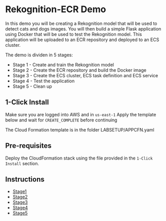 # Rekognition-ECR Demo

In this demo you will be creating a Rekognition model that will be used to detect cats and dogs images. You will then build a simple Flask application using Docker that will be used to test the Rekognition model. This application will be uploaded to an ECR repository and deployed to an ECS cluster.

The demo is dividen in 5 stages:

- Stage 1 - Create and train the Rekognition model
- Stage 2 - Create the ECR repository and build the Docker image
- Stage 3 - Create the ECS cluster, ECS task definition and ECS service
- Stage 4 - Test the application
- Stage 5 - Clean up

## 1-Click Install
Make sure you are logged into AWS and in `us-east-1`
Apply the template below and wait for `CREATE_COMPLETE` before continuing

The Cloud Formation template is in the folder LABSETUP/APPCFN.yaml

## Pre-requisites

Deploy the CloudFormation stack using the file provided in the `1-Click Install` section.

## Instructions

- [Stage1](./LABINSTRUCTIONS/STAGE%201%20-%20Create%20and%20train%20the%20Rekognition%20model.md)
- [Stage2](./LABINSTRUCTIONS/STAGE%202%20-%20Create%20the%20ECR%20repository%20and%20build%20the%20Docker%20image.md)
- [Stage3](./LABINSTRUCTIONS/STAGE%203%20-%20Create%20the%20ECS%20cluster%2C%20ECS%20task%20definition%20and%20ECS%20service.md)
- [Stage4](./LABINSTRUCTIONS/STAGE%204%20-%20Test%20the%20application.md)
- [Stage5](./LABINSTRUCTIONS/STAGE%205%20-%20Clean%20up.md)